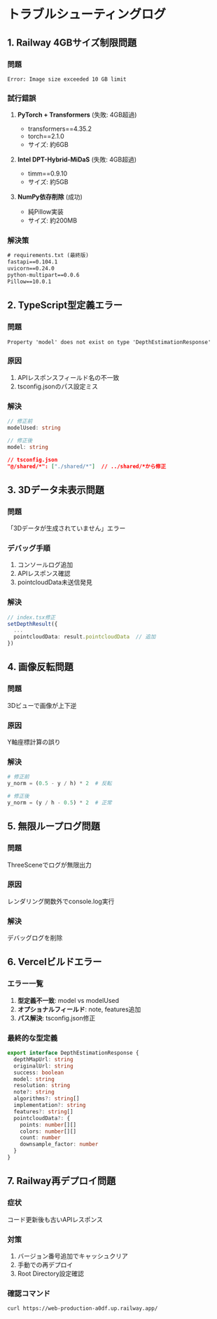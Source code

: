 # トラブルシューティングログ

## 1. Railway 4GBサイズ制限問題

### 問題
```
Error: Image size exceeded 10 GB limit
```

### 試行錯誤
1. **PyTorch + Transformers** (失敗: 4GB超過)
   - transformers==4.35.2
   - torch==2.1.0
   - サイズ: 約6GB

2. **Intel DPT-Hybrid-MiDaS** (失敗: 4GB超過)
   - timm==0.9.10
   - サイズ: 約5GB

3. **NumPy依存削除** (成功)
   - 純Pillow実装
   - サイズ: 約200MB

### 解決策
```txt
# requirements.txt (最終版)
fastapi==0.104.1
uvicorn==0.24.0
python-multipart==0.0.6
Pillow==10.0.1
```

## 2. TypeScript型定義エラー

### 問題
```
Property 'model' does not exist on type 'DepthEstimationResponse'
```

### 原因
1. APIレスポンスフィールド名の不一致
2. tsconfig.jsonのパス設定ミス

### 解決
```typescript
// 修正前
modelUsed: string

// 修正後
model: string
```

```json
// tsconfig.json
"@/shared/*": ["./shared/*"]  // ../shared/*から修正
```

## 3. 3Dデータ未表示問題

### 問題
「3Dデータが生成されていません」エラー

### デバッグ手順
1. コンソールログ追加
2. APIレスポンス確認
3. pointcloudData未送信発見

### 解決
```typescript
// index.tsx修正
setDepthResult({
  ...
  pointcloudData: result.pointcloudData  // 追加
})
```

## 4. 画像反転問題

### 問題
3Dビューで画像が上下逆

### 原因
Y軸座標計算の誤り

### 解決
```python
# 修正前
y_norm = (0.5 - y / h) * 2  # 反転

# 修正後  
y_norm = (y / h - 0.5) * 2  # 正常
```

## 5. 無限ループログ問題

### 問題
ThreeSceneでログが無限出力

### 原因
レンダリング関数外でconsole.log実行

### 解決
デバッグログを削除

## 6. Vercelビルドエラー

### エラー一覧
1. **型定義不一致**: model vs modelUsed
2. **オプショナルフィールド**: note, features追加
3. **パス解決**: tsconfig.json修正

### 最終的な型定義
```typescript
export interface DepthEstimationResponse {
  depthMapUrl: string
  originalUrl: string
  success: boolean
  model: string
  resolution: string
  note?: string
  algorithms?: string[]
  implementation?: string
  features?: string[]
  pointcloudData?: {
    points: number[][]
    colors: number[][]
    count: number
    downsample_factor: number
  }
}
```

## 7. Railway再デプロイ問題

### 症状
コード更新後も古いAPIレスポンス

### 対策
1. バージョン番号追加でキャッシュクリア
2. 手動での再デプロイ
3. Root Directory設定確認

### 確認コマンド
```bash
curl https://web-production-a0df.up.railway.app/
```